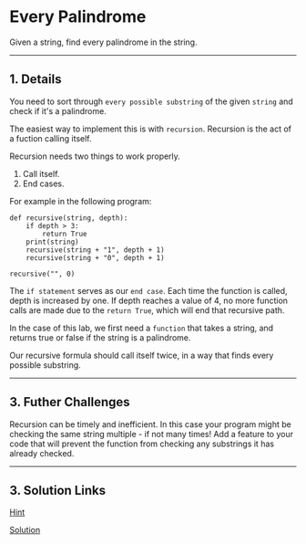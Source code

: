 # Every Palindrome

Given a string, find every palindrome in the string.

---

## 1. Details

You need to sort through `every possible substring` of the given `string` and check if it's a palindrome.

The easiest way to implement this is with `recursion`. Recursion is the act of a fuction calling itself.

Recursion needs two things to work properly.
1. Call itself.
2. End cases.

For example in the following program:
```
def recursive(string, depth):
    if depth > 3:
        return True
    print(string)
    recursive(string + "1", depth + 1)
    recursive(string + "0", depth + 1)

recursive("", 0)
```
The `if statement` serves as our `end case`. Each time the function is called, depth is increased by one. If depth reaches a value of 4, no more function calls are made due to the `return True`, which will end that recursive path.

In the case of this lab, we first need a `function` that takes a string, and returns true or false if the string is a palindrome.

Our recursive formula should call itself twice, in a way that finds every possible substring.

--- 

## 3. Futher Challenges

Recursion can be timely and inefficient. In this case your program might be checking the same string multiple - if not many times! Add a feature to your code that will prevent the function from checking any substrings it has already checked.

---

## 3. Solution Links

[Hint](./HINT.md)

[Solution](./solution.py)